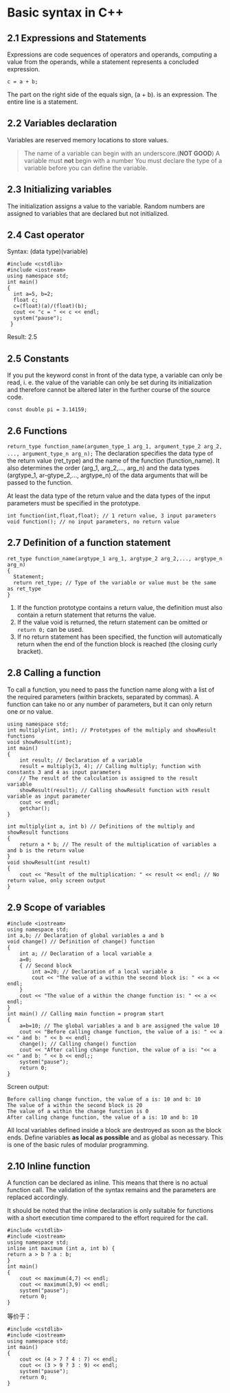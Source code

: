 # Basic syntax in C++
## 2.1 Expressions and Statements
Expressions are code sequences of operators and operands, computing a value from the operands, while a statement represents a concluded expression.

    c = a + b;
The part on the right side of the equals sign, (a + b). is an expression. The entire line is a statement.

## 2.2 Variables declaration
Variables are reserved memory locations to store values.
> The name of a variable can begin with an underscore.(**NOT GOOD**) 
> A variable must **not** begin with a number
> You must declare the type of a variable before you can define the variable.

## 2.3 Initializing variables
The initialization assigns a value to the variable.
Random numbers are assigned to variables that are declared but not initialized.

## 2.4 Cast operator
Syntax: (data type)(variable)

    #include <cstdlib>
    #include <iostream>
    using namespace std;
    int main()
    {
      int a=5, b=2;
      float c;
      c=(float)(a)/(float)(b);
      cout << "c = " << c << endl;
      system("pause");
     }
Result: 2.5

## 2.5 Constants
If you put the keyword const in front of the data type, a variable can only be read, i. e. the value of the variable can only be set during its initialization and therefore cannot be altered later in the further course of the source code.

    const double pi = 3.14159;

## 2.6 Functions
`return_type function_name(argumen_type_1 arg_1, argument_type_2 arg_2, ..., argument_type_n arg_n);`
The declaration specifies the data type of the return value (ret_type) and the name of the function (function_name). It also determines the order (arg_1, arg_2,..., arg_n) and the data types (argtype_1, ar-gtype_2,..., argtype_n) of the data arguments that will be passed to the function.

At least the data type of the return value and the data types of the input parameters must be specified in the prototype.

    int function(int,float,float); // 1 return value, 3 input parameters
    void function(); // no input parameters, no return value

## 2.7 Definition of a function statement
    ret_type function_name(argtype_1 arg_1, argtype_2 arg_2,..., argtype_n arg_n)
    {
      Statement;
      return ret_type; // Type of the variable or value must be the same as ret_type
    }
1. If the function prototype contains a return value, the definition must also contain a return statement that returns the value.
2. If the value void is returned, the return statement can be omitted or `return 0;` can be used.
3. If no return statement has been specified, the function will automatically return when the end of the function block is reached (the closing curly bracket).

## 2.8 Calling a function
To call a function, you need to pass the function name along with a list of the required parameters (within brackets, separated by commas). A function can take no or any number of parameters, but it can only return one or no value.
    
    using namespace std;
    int multiply(int, int); // Prototypes of the multiply and showResult functions
    void showResult(int);
	int main()
    {
		int result; // Declaration of a variable
		result = multiply(3, 4); // Calling multiply; function with constants 3 and 4 as input parameters
		// The result of the calculation is assigned to the result variable
		showResult(result); // Calling showResult function with result variable as input parameter
		cout << endl;
		getchar();
	}
	
	int multiply(int a, int b) // Definitions of the multiply and showResult functions
	{
		return a * b; // The result of the multiplication of variables a and b is the return value
	}
	void showResult(int result)
	{
		cout << "Result of the multiplication: " << result << endl; // No return value, only screen output
	}

## 2.9 Scope of variables
    #include <iostream>
	using namespace std;
	int a,b; // Declaration of global variables a and b
	void change() // Definition of change() function
	{
		int a; // Declaration of a local variable a
		a=0;
		{ // Second block
			int a=20; // Declaration of a local variable a
			cout << "The value of a within the second block is: " << a << endl;
		}
		cout << "The value of a within the change function is: " << a << endl;
	}
	int main() // Calling main function = program start
	{
		a=b=10; // The global variables a and b are assigned the value 10
		cout << "Before calling change function, the value of a is: " << a << " and b: " << b << endl;
		change(); // Calling change() function
		cout << "After calling change function, the value of a is: "<< a << " and b: " << b << endl;;
		system("pause");
		return 0;
	}

Screen output:

	Before calling change function, the value of a is: 10 and b: 10
	The value of a within the second block is 20
	The value of a within the change function is 0
	After calling change function, the value of a is: 10 and b: 10

All local variables defined inside a block are destroyed as soon as the block ends.	
Define variables **as local as possible** and as global as necessary. This is one of the basic rules of modular programming.

## 2.10 Inline function
A function can be declared as inline. This means that there is no actual function call. The validation of the syntax remains and the parameters are replaced accordingly.

It should be noted that the inline declaration is only suitable for functions with a short execution time compared to the effort required for the call.

	#include <cstdlib>
	#include <iostream>
	using namespace std;
	inline int maximum (int a, int b) {
	return a > b ? a : b;
	}
	int main()
	{
		cout << maximum(4,7) << endl;
		cout << maximum(3,9) << endl;
		system("pause");
		return 0;
	}
等价于：

	#include <cstdlib>
	#include <iostream>
	using namespace std;
	int main()
	{
		cout << (4 > 7 ? 4 : 7) << endl;
		cout << (3 > 9 ? 3 : 9) << endl;
		system("pause");
		return 0;
	}
 	
